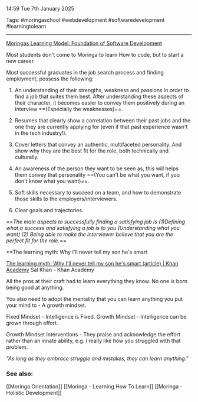 14:59 Tue 7th January 2025

Tags: #moringaschool #webdevelopment #softwaredevelopment #learningtolearn

---
[Moringas Learning Model: Foundation of Software Development](https://learn.moringaschool.com/courses/156/pages/moringas-learning-model?module_item_id=23649)

Most students don't come to Moringa to learn How to code, but to start a new career.

Most successful graduates in the job search process and finding employment, possess the following:
1. An understanding of their strengths, weakness and passions in order to find a job that suites them best. After understanding these aspects of their character, it becomes easier to convey them positively during an interview ==(Especially the weaknesses)==.

2. Resumes that clearly show a correlation between their past jobs and the one they are currently applying for (even if that past experience wasn't in the tech industry!).

3. Cover letters that convey an authentic, multifaceted personality. And show why they are the best fit for the role, both technically and culturally.

4. An awareness of the person they want to be seen as, this will helps them convey that personality ==(You can't be what you want, if you don't know what you want)==.

5. Soft skills necessary to succeed on a team, and how to demonstrate those skills to the employers/interviewers.

6. Clear goals and trajectories.

==*The main aspects to successfully finding a satisfying job is 
	(1)Defining what a success and satisfying a job is to you (Understanding what you want)
	(2) Being able to make the interviewer believe that you are the perfect fit for the role.*==

**The learning myth: Why I'll never tell my son he's smart

[The learning myth: Why I'll never tell my son he's smart (article) | Khan Academy](https://www.khanacademy.org/college-careers-more/talks-and-interviews/talks-and-interviews-unit/conversations-with-sal/a/the-learning-myth-why-ill-never-tell-my-son-hes-smart)
Sal Khan - Khan Academy

All the pros at their craft had to learn everything they know. No one is born being good at anything.

You also need to adopt the mentality that you can learn anything you put your mind to - A growth­ mindset.

Fixed Mindset - Intelligence is Fixed.
Growth Mindset - Intelligence can be grown through effort.

Growth Mindset Interventions - They praise and acknowledge the effort rather than an innate ability, e.g. I really like how you struggled with that problem.

*"As long as they embrace struggle and mistakes, they can learn anything."*
### See also:
[[Moringa Orientation]]
[[Moringa - Learning How To Learn]]
[[Moringa - Holistic Development]]
